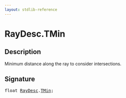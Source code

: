 ```yaml
---
layout: stdlib-reference
---
```


# RayDesc.TMin

## Description

Minimum distance along the ray to consider intersections.


## Signature
<pre>
<span class="code_keyword">float</span> <a href="index.html" class="code_type">RayDesc</a>.<a href="tmin-01.html" class="code_var">TMin</a>;
</pre>

